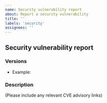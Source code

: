 ```yaml
---
name: Security vulnerability report
about: Report a security vulnerability
title: ''
labels: 'security'
assignees: ''
---
```


## Security vulnerability report

### Versions

- Example:

### Description

(Please include any relevant CVE advisory links)
